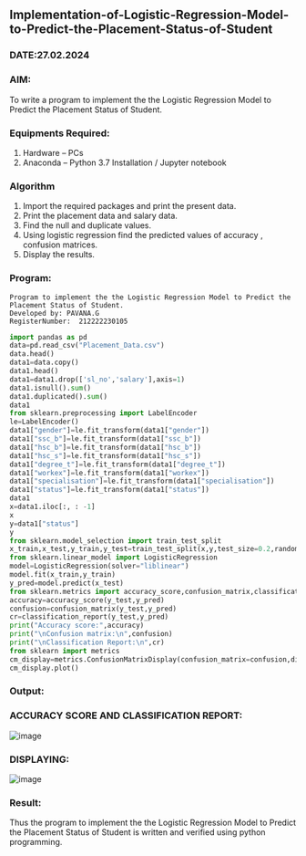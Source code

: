## Implementation-of-Logistic-Regression-Model-to-Predict-the-Placement-Status-of-Student
### DATE:27.02.2024
### AIM:
To write a program to implement the the Logistic Regression Model to Predict the Placement Status of Student.

### Equipments Required:
1. Hardware – PCs
2. Anaconda – Python 3.7 Installation / Jupyter notebook

### Algorithm
1. Import the required packages and print the present data.
2. Print the placement data and salary data.
3. Find the null and duplicate values.
4. Using logistic regression find the predicted values of accuracy , confusion matrices.
5. Display the results.
 

### Program:
```
Program to implement the the Logistic Regression Model to Predict the Placement Status of Student.
Developed by: PAVANA.G
RegisterNumber:  212222230105
```
```python
import pandas as pd
data=pd.read_csv("Placement_Data.csv")
data.head()
data1=data.copy()
data1.head()
data1=data1.drop(['sl_no','salary'],axis=1)
data1.isnull().sum()
data1.duplicated().sum()
data1
from sklearn.preprocessing import LabelEncoder
le=LabelEncoder()
data1["gender"]=le.fit_transform(data1["gender"])
data1["ssc_b"]=le.fit_transform(data1["ssc_b"])
data1["hsc_b"]=le.fit_transform(data1["hsc_b"])
data1["hsc_s"]=le.fit_transform(data1["hsc_s"])
data1["degree_t"]=le.fit_transform(data1["degree_t"])
data1["workex"]=le.fit_transform(data1["workex"])
data1["specialisation"]=le.fit_transform(data1["specialisation"])
data1["status"]=le.fit_transform(data1["status"])
data1
x=data1.iloc[:, : -1]
x
y=data1["status"]
y
from sklearn.model_selection import train_test_split
x_train,x_test,y_train,y_test=train_test_split(x,y,test_size=0.2,random_state=0)
from sklearn.linear_model import LogisticRegression
model=LogisticRegression(solver="liblinear")
model.fit(x_train,y_train)
y_pred=model.predict(x_test)
from sklearn.metrics import accuracy_score,confusion_matrix,classification_report
accuracy=accuracy_score(y_test,y_pred)
confusion=confusion_matrix(y_test,y_pred)
cr=classification_report(y_test,y_pred)
print("Accuracy score:",accuracy)
print("\nConfusion matrix:\n",confusion)
print("\nClassification Report:\n",cr)
from sklearn import metrics
cm_display=metrics.ConfusionMatrixDisplay(confusion_matrix=confusion,display_labels=[True,False])
cm_display.plot()
```
### Output:
### ACCURACY SCORE AND CLASSIFICATION REPORT:
![image](https://github.com/gpavana/Implementation-of-Logistic-Regression-Model-to-Predict-the-Placement-Status-of-Student/assets/118787343/346866c7-63b0-4646-a8c9-ee138c70d60a)
### DISPLAYING:
![image](https://github.com/gpavana/Implementation-of-Logistic-Regression-Model-to-Predict-the-Placement-Status-of-Student/assets/118787343/e12156b5-03cf-4a5b-a6f1-5de2b0963681)

### Result:
Thus the program to implement the the Logistic Regression Model to Predict the Placement Status of Student is written and verified using python programming.

